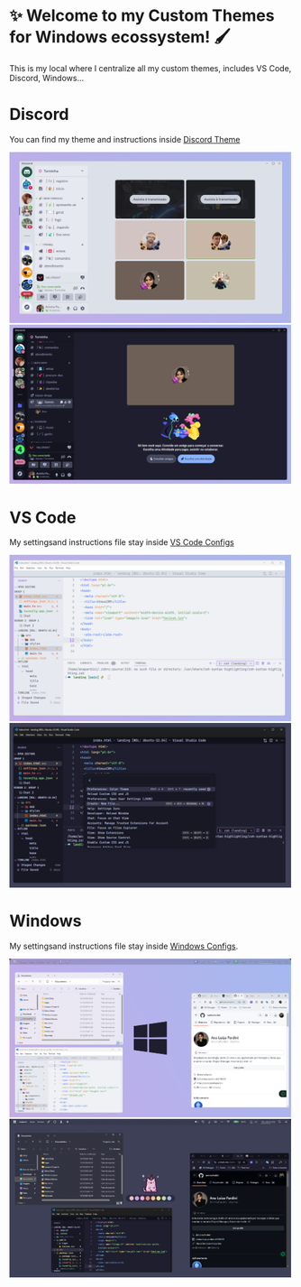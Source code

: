 # ✨ Welcome to my Custom Themes for Windows ecossystem! 🖌️
This is my local where I centralize all my custom themes, includes VS Code, Discord, Windows...

# Discord
You can find my theme and instructions inside [Discord Theme](https://github.com/AninhaPardini/CustomThemes/tree/Discord)

<img src="./DiscordWhite.png" alt="Discord White Example" width="500" style="display: inline-block; margin-right: 10px;">
<img src="./DiscordDark.png" alt="Discord Dark Example" width="500" style="display: inline-block;">


# VS Code
My settingsand instructions file stay inside [VS Code Configs](https://github.com/AninhaPardini/CustomThemes/tree/VS-Code)

<img src="./VSCodeWhite.png" alt="VS Code White Example" width="500" style="display: inline-block; margin-right: 10px;">
<img src="./VSCodeDark.png" alt="VS Code Dark Example" width="500" style="display: inline-block;">

# Windows
My settingsand instructions file stay inside [Windows Configs](https://github.com/AninhaPardini/CustomThemes/tree/Windows).

<img src="./WindowsWhite.png" alt="Windows White Example" width="500" style="display: inline-block; margin-right: 10px;">
<img src="./WindowsDark.png" alt="Windows Dark Example" width="500" style="display: inline-block;">
